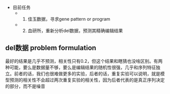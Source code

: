 - 目前任务
	- 1. 佳玉数据，寻求gene pattern or program
	- 2. 血研所，重新分析del数据，预测其精确编辑结果

## del数据  problem formulation

最好的结果是几乎不预测，相关性只有0.2，但这个结果和瞎猜也没啥区别。有两种可能，要么是数据量不够，要么是编辑结果的随机性很强，几乎和序列特征独立。前者的话，我们也很难做更多的实验，后者的话，重复实验可以说明，就是模型预测的相关性不会超过两次重复实验的相关性，因为后者代表的是真正序列决定的部分，而不是噪音





